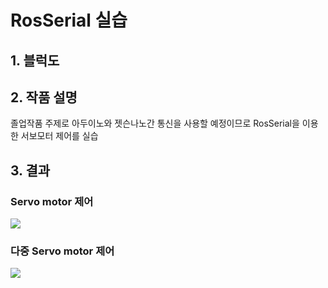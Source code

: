 # RosSerial 실습

## 1. 블럭도


## 2. 작품 설명
졸업작품 주제로 아두이노와 젯슨나노간 통신을 사용할 예정이므로 RosSerial을 이용한 서보모터 제어를 실습

## 3. 결과
### Servo motor 제어

<img src="https://user-images.githubusercontent.com/65072588/168052111-50469276-72cb-4750-bd87-a6a73a738647.gif">


### 다중 Servo motor 제어

<img src="https://user-images.githubusercontent.com/65072588/168216663-8aeeaef2-1a92-4fe0-93be-b0c7245faa9a.gif">
